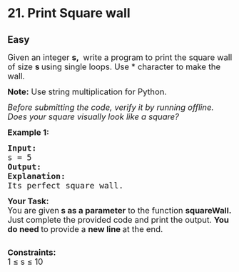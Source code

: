 # 21. Print Square wall
## Easy
<div class="problem-statement">
                <p></p><p><span style="font-size:18px">Given an integer <strong>s,&nbsp;</strong> write a program to print the square wall of size <strong>s </strong>using&nbsp;single loops. Use * character to make the wall.</span></p>

<p><span style="font-size:18px"><strong>Note:</strong> Use string multiplication for Python.</span></p>

<p><span style="font-size:18px"><em>Before submitting the code, verify it by running offline. Does your square visually look like a square? </em></span></p>

<p><span style="font-size:18px"><strong>Example 1:</strong></span><span style="font-size:18px"><strong> </strong></span></p>

<pre><span style="font-size:18px"><strong>Input:</strong>
s = 5
<strong>Output:
</strong><img alt="" src="https://media.geeksforgeeks.org/wp-content/uploads/20200821105423/Screenshotfrom20200821071145-186x200.png" class="img-responsive">
<strong>Explanation:</strong>
Its perfect square wall. </span></pre>

<p><span style="font-size:18px"><strong>Your Task:</strong><br>
You are given<strong> s as a parameter</strong> to the function&nbsp;<strong>squareWall.</strong> Just complete the provided code and print the output. <strong>You do need </strong>to provide a <strong>new line </strong>at the end.</span><br>
&nbsp;</p>

<p><span style="font-size:18px"><strong>Constraints:</strong><br>
1 ≤ s&nbsp;≤ 10</span></p>
 <p></p>
            </div>